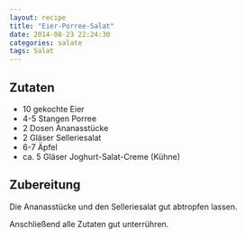 ```yaml
---
layout: recipe
title: "Eier-Porree-Salat"
date: 2014-08-23 22:24:30
categories: salate
tags: Salat
---
```


## Zutaten

* 10 gekochte Eier
* 4-5 Stangen Porree
* 2 Dosen Ananasstücke
* 2 Gläser Selleriesalat
* 6-7 Äpfel
* ca. 5 Gläser Joghurt-Salat-Creme (Kühne)

## Zubereitung

Die Ananasstücke und den Selleriesalat gut abtropfen lassen.

Anschließend alle Zutaten gut unterrühren.
